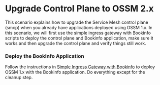 # Upgrade Control Plane to OSSM 2.x

This scenario explains how to upgrade the Service Mesh control plane (smcp) when you already have applications deployed using OSSM 1.x.  In this scenario, we will first use the simple ingress gateway with Bookinfo scripts to deploy the control plane and Bookinfo application, make sure it works and then upgrade the control plane and verify things still work.

### Deploy the BookInfo Application

Follow the instructions in [Simple Ingress Gateway with Bookinfo](simple-ingress-gateway-with-bookinfo.md) to deploy OSSM 1.x with the Bookinfo application.  Do everything except for the cleanup step.

